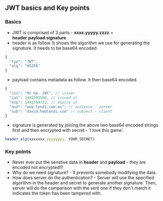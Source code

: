 ## JWT basics and Key points

### Basics

* JWT is comprised of 3 parts - **xxxx.yyyyy.zzzz** = **header**.**payload**.**signature**
* header is as follow. It shows the algorithm we use for generating the signature. It needs to be base64 encoded.
```js
{
  "typ": "JWT",
  "alg": "HS256"
}
```
* payload contains metadata as follow. It then base64 encoded.
```js
{
  "iss": "Mr He. JWT", // issuer
  "iat": 1441593502, // issued at
  "exp": 1441594722, // expire at
  "aud": "www.lendi.com.au", // audience - server
  "sub": "david.he@lendi.com" // subject - client
}
```
* signature is generated by joining the above two base64 encoded strings first and then encrypted with secret - 'I love this game'.
```js
header_alg(xxxxxxx.yyyyyyyy, YOUR_SECRET)
```

### Key points

* Never ever put the senstive data in **header** and **payload** - they are encoded not encrypted!!!
* Why do we need signature? - It prevents somebody modifying the data.
* How does server do the authentication? - Server will use the specified algorithm in the header and secret to generate another signature. Then, server will do the comparison with the sent one if they don't match it indicates the token has been tampered with.
